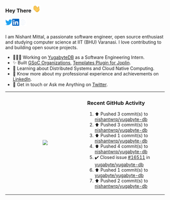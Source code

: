 ### Hey There <img src="./assets/wave.gif" width="25px">
<a href="http://urls.nishantwrp.com/github-to-twitter" target="_blank">
  <img align="left" alt="Nishant's Twitter" width="22px" src="./assets/twitter.svg" />
</a>
<a href="http://urls.nishantwrp.com/github-to-linkedin" target="_blank">
  <img align="left" alt="Nishant's LinkedIn" width="22px" src="./assets/linkedin.svg" />
</a>
<a href="http://urls.nishantwrp.com/github-to-site" target="_blank">
  <img align="left" alt="Nishant's Site" width="22px" src="./assets/globe.svg" />
</a>
<br /><br />

I am Nishant Mittal, a passionate software engineer, open source enthusiast and studying computer science at IIT (BHU) Varanasi. I love contributing to and building open source projects.

- 👨🏽‍💻 Working on [YugabyteDB](https://www.github.com/yugabyte) as a Software Engineering Intern.
- ✨ Built [GSoC Organizations](https://www.gsocorganizations.dev/), [Templates Plugin for Joplin](https://github.com/joplin/plugin-templates).
- 🌱 Learning about Distributed Systems and Cloud Native Computing.
- 🚀 Know more about my professional experience and achievements on [LinkedIn](http://urls.nishantwrp.com/github-to-linkedin).
- 💬 Get in touch or Ask me Anything on [Twitter](http://urls.nishantwrp.com/github-to-twitter).

<table><tr>
<td valign="center" width="50%"><div align="center">

<a href="http://urls.nishantwrp.com/github-to-twitter"><img src="https://gtce.itsvg.in/api?username=nishantwrp&theme=transparent&response=true&border=false&time=true&icon=default" style="height:100%"/></a>

</div></td>

<td valign="top" width="50%">

### Recent GitHub Activity
<!--RECENT_ACTIVITY:start-->
1. ⬆️ Pushed 3 commit(s) to [nishantwrp/yugabyte-db](https://github.com/nishantwrp/yugabyte-db)<br>
2. ⬆️ Pushed 3 commit(s) to [nishantwrp/yugabyte-db](https://github.com/nishantwrp/yugabyte-db)<br>
3. ⬆️ Pushed 1 commit(s) to [nishantwrp/yugabyte-db](https://github.com/nishantwrp/yugabyte-db)<br>
4. ⬆️ Pushed 4 commit(s) to [nishantwrp/yugabyte-db](https://github.com/nishantwrp/yugabyte-db)<br>
5. ✔️ Closed issue [#16511](https://github.com/yugabyte/yugabyte-db/issues/16511) in [yugabyte/yugabyte-db](https://github.com/yugabyte/yugabyte-db)<br>
6. ⬆️ Pushed 1 commit(s) to [yugabyte/yugabyte-db](https://github.com/yugabyte/yugabyte-db)<br>
7. ⬆️ Pushed 2 commit(s) to [nishantwrp/yugabyte-db](https://github.com/nishantwrp/yugabyte-db)<br>
<!--RECENT_ACTIVITY:end-->

</td>
</tr></table>
